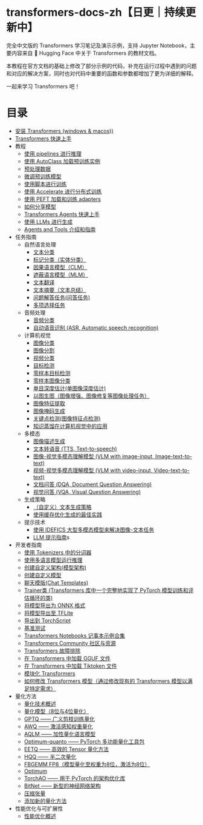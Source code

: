 # transformers-docs-zh【日更｜持续更新中】

完全中文版的 Transformers 学习笔记及演示示例，支持 Jupyter Notebook，主要内容来自 🤗 Hugging Face 中关于 Transformers 的教材文档。

本教程在官方文档的基础上修改了部分示例的代码，补充在运行过程中遇到的问题和对应的解决方案，同时也对代码中重要的函数和参数都增加了更为详细的解释。

一起来学习 Transformers 吧！

# 目录

- [安装 Transformers (windows & macos))](./docs/started/0_installation.ipynb)
- [Transformers 快速上手](./docs/started/1_quick_tour.ipynb)
- 教程
  - [使用 pipelines 进行推理](./docs/tutorials/2_pipeline.ipynb)
  - [使用 AutoClass 加载预训练实例](./docs/tutorials/3_autoclass.ipynb)
  - [预处理数据](./docs/tutorials/4_preprocess_data.ipynb)
  - [微调预训练模型](./docs/tutorials/5_fine_tune_pretrained_model.ipynb)
  - [使用脚本进行训练](./docs/tutorials/6_train_with_script.ipynb)
  - [使用 Accelerate 进行分布式训练](./docs/tutorials/7_distributed_training_with_accelerate.ipynb)
  - [使用 PEFT 加载和训练 adapters](./docs/tutorials/8_load_adapters_with_PEFT.ipynb)
  - [如何分享模型](./docs/tutorials/9_share_model.ipynb)
  - [Transformers Agents 快速上手](./docs/tutorials/10_agents.ipynb)
  - [使用 LLMs 进行生成](./docs/tutorials/11_generation_with_llms.ipynb)
  - [Agents and Tools 介绍和指南](./docs/tutorials/12_agents_and_tools.ipynb)
- 任务指南
  - 自然语言处理
    - [文本分类](./docs/guide/13_text_classification.ipynb)
    - [标记分类（实体分类）](./docs/guide/14_token_classification.ipynb)
    - [因果语言模型（CLM）](./docs/guide/28_causal_language_modeling.ipynb)
    - [遮蔽语言模型（MLM）](./docs/guide/29_masked_language_modeling.ipynb)
    - [文本翻译](./docs/guide/30_translation.ipynb)
    - [文本摘要（文本总结）](./docs/guide/31_summarization.ipynb)
    - [问题解答任务(问答任务)](./docs/guide/33_question_answering.ipynb)
    - [多项选择任务](./docs/guide/32_mutil_choice.ipynb)
  - 音频处理
    - [音频分类](./docs/guide/34_audio_classification.ipynb)
    - [自动语音识别 (ASR, Automatic speech recognition)](./docs/guide/16_automatic_speech_recognition.ipynb)
  - 计算机视觉
    - [图像分类](./docs/guide/25_image_classification.ipynb)
    - [图像分割](./docs/guide/26_image_segmentation.ipynb.ipynb)
    - [视频分类](./docs/guide/35_video_classification.ipynb)
    - [目标检测](./docs/guide/36_object_detection.ipynb)
    - [零样本目标检测](./docs/guide/37_Zero-shot_object_detection.ipynb)
    - [零样本图像分类](./docs/guide/38_Zero-shot_image_classification.ipynb)
    - [单目深度估计(单图像深度估计)](./docs/guide/39_monocular_depth_estimation.ipynb)
    - [以图生图（图像增强、图像修复等图像处理任务）](./docs/guide/27_image_to_image.ipynb)
    - [图像特征提取](./docs/guide/40_Image_Feature_Extraction.ipynb)
    - [图像掩码生成](./docs/guide/41_Mask_Generation.ipynb)
    - [关键点检测(图像特征点检测)](./docs/guide/42_Keypoint_Detection.ipynb)
    - [知识蒸馏在计算机视觉中的应用](./docs/guide/43_Knowledge_Distillation_for_Computer_Vision.ipynb)
  - 多模态
    - [图像描述生成](./docs/guide/22_image_captioning.ipynb)
    - [文本转语音 (TTS, Text-to-speech)](./docs/guide/17_text_to_speech.ipynb)
    - [图像-视觉多模态理解模型 (VLM with image-input, Image-text-to-text)](./docs/guide/18_image_text_to_text.ipynb)
    - [视频-视觉多模态理解模型 (VLM with video-input, Video-text-to-text)](./docs/guide/21_video_text_to_text.ipynb.ipynb)
    - [文档问答 (DQA, Document Question Answering)](./docs/guide/20_document_question_answering.ipynb)
    - [视觉问答 (VQA, Visual Question Answering)](./docs/guide/19_visual_question_answering.ipynb)
  - 生成策略
    - [（自定义）文本生成策略](./docs/guide/24_text_generation_strategies.ipynb.ipynb)
    - [使用缓存优化生成的最佳实践](./docs/guide/23_best_practices_for_generation_with_cache.ipynb)
  - 提示技术
    - [使用 IDEFICS 大型多模态模型来解决图像-文本任务](./docs/guide/44_Image_tasks_with_IDEFICS.ipynb)
    - [LLM 提示指南](./docs/guide/15_llm_prompt_guide.ipynb)s
- 开发者指南
  - [使用 Tokenizers 中的分词器](./docs/developer_guide/45_Use_tokenizers_from_Tokenizers.ipynb)
  - [使用多语言模型运行推理](./docs/developer_guide/46_Multilingual_models_for_inference.ipynb)
  - [创建自定义架构(模型架构)](./docs/developer_guide/47_Create_custom_architecture.ipynb)
  - [创建自定义模型](./docs/developer_guide/48_Building_custom_models.ipynb)
  - [聊天模版(Chat Templates)](./docs/developer_guide/49_Chat_Templates.ipynb)
  - [Trainer类 (Transformers 库中一个完整地实现了 PyTorch 模型训练和评估循环的类)](./docs/developer_guide/50_Trainer.ipynb)
  - [将模型导出为 ONNX 格式](./docs/developer_guide/51_Export_to_ONNX.ipynb)
  - [将模型导出至 TFLite](./docs/developer_guide/52_Export_to_TFLite.ipynb)
  - [导出到 TorchScript](./docs/developer_guide/53_Export_to_TorchScript.ipynb)
  - [基准测试](./docs/developer_guide/54_Benchmarks.ipynb)
  - [Transformers Notebooks 记事本示例合集](./docs/developer_guide/55_Transformers_Notebooks.ipynb)
  - [Transformers Community 社区与资源](./docs/developer_guide/56_Community_resources.ipynb)
  - [Transformers 故障排除](./docs/developer_guide/57_Troubleshoot.ipynb)
  - [在 Transformers 中加载 GGUF 文件](./docs/developer_guide/58_Interoperability_with_GGUF_files.ipynb)
  - [在 Transformers 中加载 Tiktoken 文件](./docs/developer_guide/59_Interoperability_with_TikToken_files.ipynb)
  - [模块化 Transformers](./docs/developer_guide/60_Modular_transformers.ipynb)
  - [如何修改 Transformers 模型（通过修改现有的 Transformers 模型以满足特定需求）](./docs/developer_guide/61_Model_Hacking.ipynb)
- 量化方法
  - [量化技术概述](./docs/quantization/62_getting_started.ipynb)
  - [量化模型（8位与4位量化）](./docs/quantization/63_bitsandbytes.ipynb)
  - [GPTQ —— 广义剪枝训练量化](./docs/quantization/64_GPTQ.ipynb)
  - [AWQ —— 激活感知权重量化](./docs/quantization/65_AWQ.ipynb)
  - [AQLM —— 加性量化语言模型](./docs/quantization/66_AQLM.ipynb)
  - [Optimum-quanto —— PyTorch 多功能量化工具包](./docs/quantization/67_Optimum-quanto.ipynb)
  - [EETQ —— 高效的 Tensor 量化方法](./docs/quantization/68_EETQ.ipynb)
  - [HQQ —— 半二次量化](./docs/quantization/69_HQQ.ipynb)
  - [FBGEMM FP8（模型量化至权重为8位，激活为8位）](./docs/quantization/70_FP8.ipynb)
  - [Optimum](./docs/quantization/71_Optimum.ipynb)
  - [TorchAO —— 用于 PyTorch 的架构优化库](./docs/quantization/72_TorchAO.ipynb)
  - [BitNet —— 新型的神经网络架构](./docs/quantization/73_BitNet.ipynb)
  - [压缩张量](./docs/quantization/74_Compressed_Tensors.ipynb)
  - [添加新的量化方法](./docs/quantization/75_Contribute_new_quantization_method.ipynb)
- 性能优化与可扩展性
  - [性能优化概述](./docs/optimization/76_Performance_and_Scalability.ipynb)
